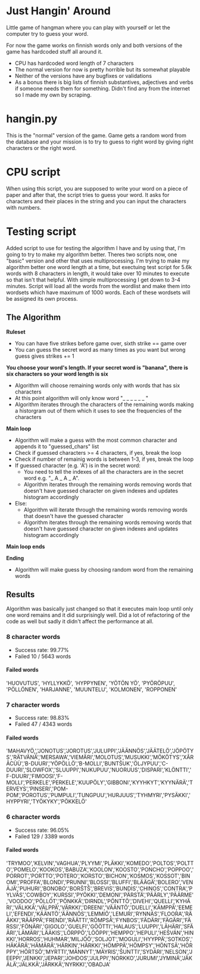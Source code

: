 # Just Hangin' Around

Little game of hangman where you can play with yourself or let the computer try to guess your word.

For now the game works on finnish words only and both versions of the game has hardcoded stuff all around it.
- CPU has hardcoded word length of 7 characters
- The normal version for now is pretty horrible but its somewhat playable
- Neither of the versions have any bugfixes or validations
- As a bonus there is big lists of finnish substantives, adjectives and verbs if someone needs them for something. Didn't find any from the internet so I made my own by scraping.

# hangin.py
This is the "normal" version of the game. Game gets a random word from the database and your mission is to try to guess to right word by giving right characters or the right word.

# CPU script
When using this script, you are supposed to write your word on a piece of paper and after that, the script tries to guess your word. It asks for characters and their places in the string and you can input the characters with numbers.

# Testing script
Added script to use for testing the algorithm I have and by using that, I'm going to try to make my algorithm better. Theres two scripts now, one "basic" version and other that uses multiprocessing. I'm trying to make my algorithm better one word length at a time, but exectuing test script for 5.6k words with 8 characters in length, it would take over 10 minutes to execute so that isn't that helpful. With simple multiprocessing I get down to 3-4 minutes. Script will load all the words from the wordlist and make them into wordsets which have maximum of 1000 words. Each of these wordsets will be assigned its own process.

## The Algorithm
**Ruleset**
* You can have five strikes before game over, sixth strike == game over
* You can guess the secret word as many times as you want but wrong guess gives strikes += 1

**You choose your word's length. If your secret word is "banana", there is six characters so your word length is six**
* Algorithm will choose remaining words only with words that has six characters
* At this point algorithm will only know word "_ _ _ _ _ _ "
* Algorithm iterates through the characters of the remaining words making a historgram out of them which it uses to see the frequencies of the characters

**Main loop**
* Algorithm will make a guess with the most common character and appends it to "guessed_chars" list
* Check if guessed characters >= 4 characters, if yes, break the loop
* Check if number of remainig words is between 1-3, if yes, break the loop
* If guessed character (e.g. 'A') is in the secret word:
    * You need to tell the indexes of all the characters are in the secret word e.g. "_ A _ A _ A".
    * Algorithm iterates through the remaining words removing words that doesn't have guessed character on given indexes and updates histogram accordingly
* Else:
    * Algorithm will iterate through the remaining words removing words that doesn't have the guessed character
    * Algorithm iterates through the remaining words removing words that doesn't have guessed character on given indexes and updates histogram accordingly

**Main loop ends**

**Ending**
* Algorithm will make guess by choosing random word from the remaining words

## Results
Algorithm was basically just changed so that it executes main loop until only one word remains and it did surprisingly well. Did a lot of refactoring of the code as well but sadly it didn't affect the performance at all.

### 8 character words
- Success rate: 99.77%
- Failed 10 / 5643 words

#### Failed words
'HUOVUTUS', 'HYLLYKKÖ', 'HYPPYNEN', 'YÖTÖN YÖ', 'PYÖRÖPUU', 'PÖLLÖNEN', 'HARJANNE', 'MUUNTELU', 'KOLMONEN', 'ROPPONEN'

### 7 character words
- Success rate: 98.83%
- Failed 47 / 4343 words

#### Failed words
'MAHAVYÖ,','JONOTUS','JOROTUS','JULUPPI','JÄÄNNÖS','JÄÄTELÖ','JÖPÖTYS','RÄTVÄNÄ','MERSAWA','VIEMÄRI','MOLOTUS','MUSUKKI','MÖKÖTYS','XÂRÂCÙÙ','B-DUURI','YÖPÖLLÖ','B-MOLLI','BUNTŠUK','ÖLJYPUU','C-DUURI','SLOWFOX','SLUUPPI','NUKUPUU','NUORUUS','DISPARI','KLÖNTTI','F-DUURI','FIMOOSI','F-MOLLI','PERKELE','PERKELE','KUUPÖLY','GIBBONI','KYYHKYT','KYYNÄRÄ','TERVEYS','PINSERI','POM-POM','POROTUS','PUMPULI','TUNGPUU','HURJUUS','TYHMYRI','PYSÄKKI','HYPPYRI','TYÖKYKY','PÖKKELÖ'

### 6 character words
- Success rate: 96.05%
- Failed 129 / 3389 words

#### Failed words
'TRYMOO','KELVIN','VAGHUA','PLYYMI','PLÄKKI','KOMEDO','POLTOS','POLTTO','POMELO','KOOKOS','BABUZA','KOOLON','KOOSTO','PONCHO','POPPOO','PORROT','PORTTO','POTERO','KORSTO','BICHON','KOSMOS','KOSSOT','BINOMI','PROFFA','BLONDI','PRUNNI','BLOSSI','BLUFFI','BLÄÄGÄ','BOLERO','VENÄJÄ','PUHURI','BONOBO','BORŠTŠ','BREVIS','BUNDIS','CHINOS','CONTRA','PYLVÄS','COWBOY','KURSSI','PYÖKKI','DEMONI','PÄRSTÄ','PÄÄRLY','PÄÄRME','VOODOO','PÖLLÖT','PÖNKKÄ','DIRNDL','PÖNTTÖ','DIVEHI','QUELLI','KYHÄRI','VÄLKKÄ','VÄLPPÄ','VÄRKKI','DREENI','VÄÄNTÖ','DUELLI','KÄMPPÄ','EEMELI','EFENDI','KÄÄNTÖ','ÄÄNNÖS','LEMMIÖ','LEMURI','RYNNÄS','FLOORA','RÄÄKKI','RÄÄPPÄ','FRENDI','RÄÄTTI','RÖMPSÄ','FYNBOS','FÄDÄRI','FÄGÄRI','FÄRSSI','FÖNÄRI','GIGOLO','GUELFI','GÖÖTTI','HALAUS','LUUPPI','LÄHÄRI','SFÄÄRI','LÄMÄRI','LÄÄKIS','LÖRPPÖ','LÖÖPPI','HEMPPO','HEPULI','HEŠVÁN','HINKKI','HORROS','HUHMAR','MILJÖÖ','SOLJOT','MOGULI','HYYPPÄ','SOTKOS','HÄKÄRÄ','HÄMÄRÄ','HÄRKIN','HÄRKKI','HÖMPPÄ','HÖMPSY','HÖNTSÄ','HÖRPPY','HÖRTSÖ','MYRTTI','MÄNNYT','MÄYRIS','ŠUNTTI','SYDÄRI','NELSON','JEEPPI','JENKKI','JEPARI','JOHDOS','JULPPI','NORKKO','JURUMI','JYMINÄ','JÄKÄLÄ','JÄLKKÄ','JÄRKKÄ','NYRKKI','OBADJA'